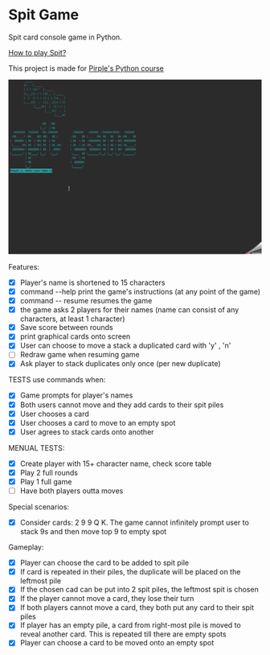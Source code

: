 # Spit Game
Spit card console game in Python.

[How to play Spit?](https://www.youtube.com/watch?v=yv7k6XYzgSo&t=32s)

This project is made for [Pirple's Python course](https://www.pirple.com/courses/python-is-easy)

![](https://github.com/marta-krzyk-dev/SpitGame/blob/master/Gameplay_GIF.gif?raw=true)

Features:
- [x] Player's name is shortened to 15 characters
- [x] command --help print the game's instructions (at any point of the game)
- [x] command -- resume resumes the game
- [x] the game asks 2 players for their names (name can consist of any characters, at least 1 character)
- [x] Save score between rounds
- [x] print graphical cards onto screen
- [x] User can choose to move a stack a duplicated card with 'y' , 'n'
- [ ] Redraw game when resuming game
- [x] Ask player to stack duplicates only once (per new duplicate)

TESTS use commands when:
- [x] Game prompts for player's names
- [x] Both users cannot move and they add cards to their spit piles
- [x] User chooses a card
- [x] User chooses a card to move to an empty spot
- [x] User agrees to stack cards onto another 

MENUAL TESTS:
- [x] Create player with 15+ character name, check score table
- [x] Play 2 full rounds
- [x] Play 1 full game
- [ ] Have both players outta moves

Special scenarios:
- [x] Consider cards: 2 9 9 Q K. The game cannot infinitely prompt user to stack 9s and then move top 9 to empty spot

Gameplay:
- [x] Player can choose the card to be added to spit pile
- [x] If card is repeated in their piles, the duplicate will be placed on the leftmost pile
- [x] If the chosen cad can be put into 2 spit piles, the leftmost spit is chosen
- [x] If the player cannot move a card, they lose their turn
- [x] If both players cannot move a card, they both put any card to their spit piles
- [x] If player has an empty pile, a card from right-most pile is moved to reveal another card. This is repeated till there are empty spots
- [x] Player can choose a card to be moved onto an empty spot
